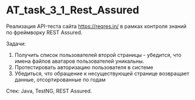 # AT_task_3_1_Rest_Assured
Реализация API-теста сайта <https://reqres.in/> в рамках контроля знаний по фреймворку REST Assured.

Задачи: 
1. Получить список пользователей второй страницы - убедится, что имена файлов аватаров пользователей уникальны.
2. Протестировать авторизацию пользователя в системе
3. Убедиться, что обращение к несуществующей странице возвращает данные, отсортированные по годам

Стек: Java, TestNG, REST Assured.
